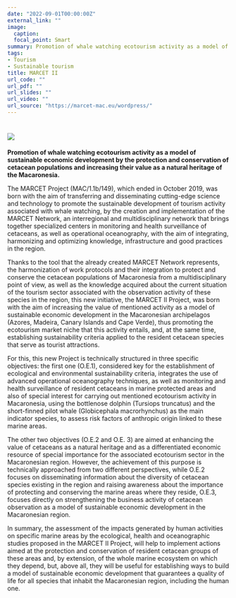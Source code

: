 ```yaml
---
date: "2022-09-01T00:00:00Z"
external_link: ""
image:
  caption:
  focal_point: Smart
summary: Promotion of whale watching ecotourism activity as a model of sustainable economic development.
tags:
- Tourism
- Sustainable tourism
title: MARCET II
url_code: ""
url_pdf: ""
url_slides: ""
url_video: ""
url_source: "https://marcet-mac.eu/wordpress/"
---
```


# ![](ulpgc_slu.png)

**Promotion of whale watching ecotourism activity as a model of sustainable economic development by the protection and conservation of cetacean populations and increasing their value as a natural heritage of the Macaronesia.**

The MARCET Project (MAC/1.1b/149), which ended in October 2019, was born with the aim of transferring and disseminating cutting-edge science and technology to promote the sustainable development of tourism activity associated with whale watching, by the creation and implementation of the MARCET Network, an interregional and multidisciplinary network that brings together specialized centers in monitoring and health surveillance of cetaceans, as well as operational oceanography, with the aim of integrating, harmonizing and optimizing knowledge, infrastructure and good practices in the region.

Thanks to the tool that the already created MARCET Network represents, the harmonization of work protocols and their integration to protect and conserve the cetacean populations of Macaronesia from a multidisciplinary point of view, as well as the knowledge acquired about the current situation of the tourism sector associated with the observation activity of these species in the region, this new initiative, the MARCET II Project, was born with the aim of increasing the value of mentioned activity as a model of sustainable economic development in the Macaronesian archipelagos (Azores, Madeira, Canary Islands and Cape Verde), thus promoting the ecotourism market niche that this activity entails, and, at the same time, establishing sustainability criteria applied to the resident cetacean species that serve as tourist attractions.

For this, this new Project is technically structured in three specific objectives: the first one (O.E.1), considered key for the establishment of ecological and environmental sustainability criteria, integrates the use of advanced operational oceanography techniques, as well as monitoring and health surveillance of resident cetaceans in marine protected areas and also of special interest for carrying out mentioned ecotourism activity in Macaronesia, using the bottlenose dolphin (Tursiops truncatus) and the short-finned pilot whale (Globicephala macrorhynchus) as the main indicator species, to assess risk factors of anthropic origin linked to these marine areas.

The other two objectives (O.E.2 and O.E. 3) are aimed at enhancing the value of cetaceans as a natural heritage and as a differentiated economic resource of special importance for the associated ecotourism sector in the Macaronesian region. However, the achievement of this purpose is technically approached from two different perspectives, while O.E.2 focuses on disseminating information about the diversity of cetacean species existing in the region and raising awareness about the importance of protecting and conserving the marine areas where they reside, O.E.3, focuses directly on strengthening the business activity of cetacean observation as a model of sustainable economic development in the Macaronesian region.

In summary, the assessment of the impacts generated by human activities on specific marine areas by the ecological, health and oceanographic studies proposed in the MARCET II Project, will help to implement actions aimed at the protection and conservation of resident cetacean groups of these areas and, by extension, of the whole marine ecosystem on which they depend, but, above all, they will be useful for establishing ways to build a model of sustainable economic development that guarantees a quality of life for all species that inhabit the Macaronesian region, including the human one.
